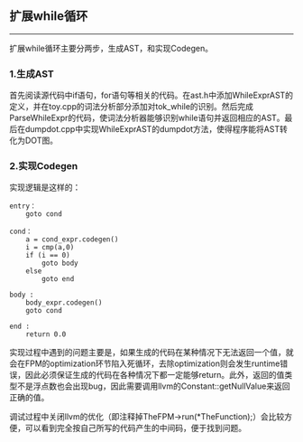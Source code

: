 ## 扩展while循环
----------

扩展while循环主要分两步，生成AST，和实现Codegen。

### 1.生成AST

首先阅读源代码中if语句，for语句等相关的代码。在ast.h中添加WhileExprAST的定义，并在toy.cpp的词法分析部分添加对tok_while的识别。然后完成ParseWhileExpr的代码，使词法分析器能够识别while语句并返回相应的AST。最后在dumpdot.cpp中实现WhileExprAST的dumpdot方法，使得程序能将AST转化为DOT图。

### 2.实现Codegen

实现逻辑是这样的：
    
    entry：
        goto cond
        
    cond：
        a = cond_expr.codegen()
        i = cmp(a,0)
        if (i == 0) 
            goto body 
        else
            goto end
            
    body :
        body_expr.codegen()
        goto cond
        
    end :
        return 0.0
        
实现过程中遇到的问题主要是，如果生成的代码在某种情况下无法返回一个值，就会在FPM的optimization环节陷入死循环，去除optimization则会发生runtime错误，因此必须保证生成的代码在各种情况下都一定能够return。此外，返回的值类型不是浮点数也会出现bug，因此需要调用llvm的Constant::getNullValue来返回正确的值。

调试过程中关闭llvm的优化（即注释掉TheFPM->run(*TheFunction);）会比较方便，可以看到完全按自己所写的代码产生的中间码，便于找到问题。
        
        
        
        
        